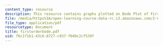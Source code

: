 ```yaml
---
content_type: resource
description: This resource contains graphs plotted on Bode Plot of First Order System.
file: /media/https%3A/open-learning-course-data-rc.s3.amazonaws.com/2-003-modeling-dynamics-and-control-i-spring-2005/f6c1f1b143c68727c937f049c2cf539f_firstorderbode.pdf
file_type: application/pdf
resourcetype: Document
title: firstorderbode.pdf
uid: f6c1f1b1-43c6-8727-c937-f049c2cf539f
---
```

